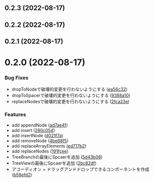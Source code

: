 ## 0.2.3 (2022-08-17)



## 0.2.2 (2022-08-17)



## 0.2.1 (2022-08-17)



# 0.2.0 (2022-08-17)


### Bug Fixes

* dropToNodeで破壊的変更を行わないようにする ([ea56c32](https://github.com/knaot0/react-dnd/commit/ea56c32376a3bdf3db17e4b71abc03b41f2d2064))
* dropToSpacerで破壊的変更を行わないようにする ([9388a10](https://github.com/knaot0/react-dnd/commit/9388a1034457b852bbcc3db30c781ab1de590ae9))
* replaceNodesで破壊的変更を行わないようにする ([2fca23e](https://github.com/knaot0/react-dnd/commit/2fca23e773313bbbe62885eaf5751957daf6405f))


### Features

* add appendNode ([ad7ae4f](https://github.com/knaot0/react-dnd/commit/ad7ae4ff32589182d6827a801a7679704e989f12))
* add insert ([280c054](https://github.com/knaot0/react-dnd/commit/280c05494dfd60d6363db1459dc0a01c2c1f398a))
* add insertNode ([d021f7a](https://github.com/knaot0/react-dnd/commit/d021f7a8ebf0d278d25ae72e0f04afebdb5a7858))
* add removeNode ([4be88f5](https://github.com/knaot0/react-dnd/commit/4be88f5b88e56559a4636d0e2a8f905a64f6c4fe))
* add replaceArrayElements ([ed717b2](https://github.com/knaot0/react-dnd/commit/ed717b2a46b4c3d85ba9badfe8cf8f9692a09759))
* add replaceNodes ([191fcee](https://github.com/knaot0/react-dnd/commit/191fcee0c39607cc5c268d1796d6725914ac0837))
* TreeBranchの最後にSpcaerを追加 ([5d43b08](https://github.com/knaot0/react-dnd/commit/5d43b087ff44c8399a00a185c117f528d65914ec))
* TreeViewの最後にSpcaerを追加 ([2bc82df](https://github.com/knaot0/react-dnd/commit/2bc82df2050c58e4defff3e1c6e17c0835eb165c))
* アコーディオン + ドラッグアンドドロップできるコンポーネントを作成 ([b59efd2](https://github.com/knaot0/react-dnd/commit/b59efd230c3efaa9457c9bad37b6cb341275adac))




